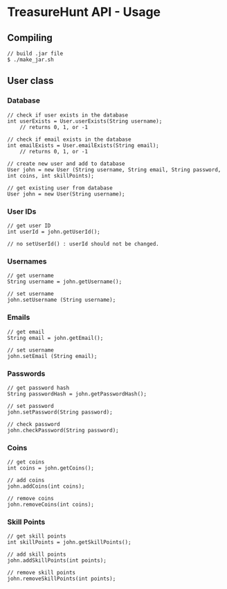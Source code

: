 # TreasureHunt API - Usage

## Compiling

	// build .jar file
	$ ./make_jar.sh

## User class

### Database

	// check if user exists in the database
	int userExists = User.userExists(String username);
		// returns 0, 1, or -1
		
	// check if email exists in the database
	int emailExists = User.emailExists(String email);
		// returns 0, 1, or -1

	// create new user and add to database
	User john = new User (String username, String email, String password, int coins, int skillPoints);

	// get existing user from database
	User john = new User(String username);

### User IDs

	// get user ID
	int userId = john.getUserId();

	// no setUserId() : userId should not be changed.

### Usernames

	// get username
	String username = john.getUsername();

	// set username
	john.setUsername (String username);

### Emails

	// get email
	String email = john.getEmail();

	// set username
	john.setEmail (String email);

### Passwords

	// get password hash
	String passwordHash = john.getPasswordHash();

	// set password
	john.setPassword(String password);

	// check password
	john.checkPassword(String password);

### Coins

	// get coins
	int coins = john.getCoins();

	// add coins
	john.addCoins(int coins);
	
	// remove coins
	john.removeCoins(int coins);

### Skill Points

	// get skill points
	int skillPoints = john.getSkillPoints();

	// add skill points
	john.addSkillPoints(int points);

	// remove skill points
	john.removeSkillPoints(int points);
